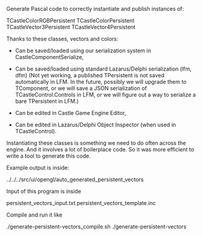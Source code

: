 Generate Pascal code to correctly instantiate and publish instances of:

  TCastleColorRGBPersistent
  TCastleColorPersistent
  TCastleVector3Persistent
  TCastleVector4Persistent

Thanks to these classes, vectors and colors:

- Can be saved/loaded using our serialization system in CastleComponentSerialize,

- Can be saved/loaded using standard Lazarus/Delphi serialization (lfm, dfm)
  (Not yet working, a published TPersistent is not saved automatically in LFM.
  In the future, possibly we will upgrade them to TComponent,
  or we will save a JSON serialization of TCastleControl.Controls in LFM,
  or we will figure out a way to serialize a bare TPersistent in LFM.)

- Can be edited in Castle Game Engine Editor,

- Can be edited in Lazarus/Delphi Object Inspector (when used in TCastleControl).

Instantiating these classes is something we need to do often across the engine.
And it involves a lot of boilerplace code.
So it was more efficient to write a tool to generate this code.

Example output is inside:

  ../../../src/ui/opengl/auto_generated_persistent_vectors

Input of this program is inside

  persistent_vectors_input.txt
  persistent_vectors_template.inc

Compile and run it like

  ./generate-persistent-vectors_compile.sh
  ./generate-persistent-vectors
